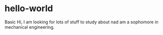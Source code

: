 # hello-world
Basic
Hi, I am looking for lots of stuff to study about nad am a sophomore in mechanical engineering.
